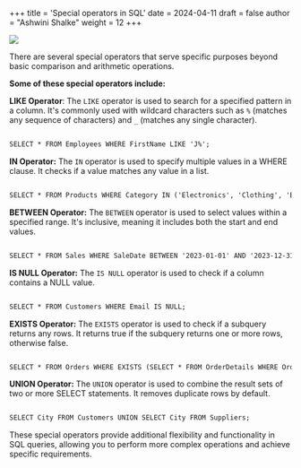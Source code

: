 +++
title = 'Special operators in SQL'
date = 2024-04-11
draft = false
author = "Ashwini Shalke"
weight = 12
+++


![](https://cdn-images-1.medium.com/max/1600/1*OxOI644ru-m_adGUtjZgZA.jpeg)

There are several special operators that serve specific purposes beyond basic comparison and arithmetic operations.

**Some of these special operators include:**

**LIKE Operator**: The `LIKE` operator is used to search for a specified pattern in a column. It's commonly used with wildcard characters such as `%` (matches any sequence of characters) and `_` (matches any single character).

```html

SELECT * FROM Employees WHERE FirstName LIKE 'J%';

```

**IN Operator:** The `IN` operator is used to specify multiple values in a WHERE clause. It checks if a value matches any value in a list.

```html

SELECT * FROM Products WHERE Category IN ('Electronics', 'Clothing', 'Books');

```

**BETWEEN Operator:** The `BETWEEN` operator is used to select values within a specified range. It's inclusive, meaning it includes both the start and end values.

```html

SELECT * FROM Sales WHERE SaleDate BETWEEN '2023-01-01' AND '2023-12-31';

```

**IS NULL Operator:** The `IS NULL` operator is used to check if a column contains a NULL value.

```html

SELECT * FROM Customers WHERE Email IS NULL;

```

**EXISTS Operator:** The `EXISTS` operator is used to check if a subquery returns any rows. It returns true if the subquery returns one or more rows, otherwise false.

```html

SELECT * FROM Orders WHERE EXISTS (SELECT * FROM OrderDetails WHERE Orders.OrderID = OrderDetails.OrderID);

```

**UNION Operator:** The `UNION` operator is used to combine the result sets of two or more SELECT statements. It removes duplicate rows by default.

```html 

SELECT City FROM Customers UNION SELECT City FROM Suppliers;

```

These special operators provide additional flexibility and functionality in SQL queries, allowing you to perform more complex operations and achieve specific requirements.